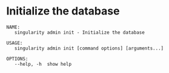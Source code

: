 # Initialize the database

```
NAME:
   singularity admin init - Initialize the database

USAGE:
   singularity admin init [command options] [arguments...]

OPTIONS:
   --help, -h  show help
```

